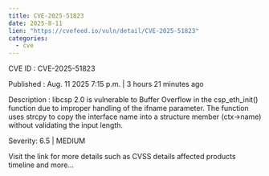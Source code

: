 ```yaml
--- 
title: CVE-2025-51823
date: 2025-8-11
lien: "https://cvefeed.io/vuln/detail/CVE-2025-51823"
categories:
  - cve
---
```


CVE ID : CVE-2025-51823

Published :  Aug. 11
2025
7:15 p.m. | 3 hours
21 minutes ago

Description : libcsp 2.0 is vulnerable to Buffer Overflow in the csp_eth_init() function due to improper handling of the ifname parameter. The function uses strcpy to copy the interface name into a structure member (ctx->name) without validating the input length.

Severity: 6.5 | MEDIUM

Visit the link for more details
such as CVSS details
affected products
timeline
and more...
